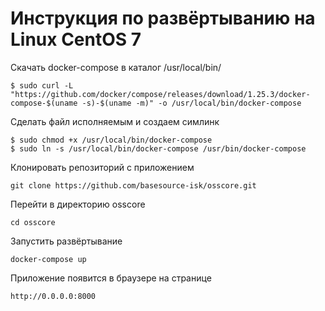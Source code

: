 # Инструкция по развёртыванию на Linux CentOS 7

Скачать docker-compose в каталог /usr/local/bin/

```
$ sudo curl -L "https://github.com/docker/compose/releases/download/1.25.3/docker-compose-$(uname -s)-$(uname -m)" -o /usr/local/bin/docker-compose
```

Сделать файл исполняемым и создаем симлинк

```
$ sudo chmod +x /usr/local/bin/docker-compose
$ sudo ln -s /usr/local/bin/docker-compose /usr/bin/docker-compose
```

Клонировать репозиторий с приложением

```
git clone https://github.com/basesource-isk/osscore.git
```

Перейти в директорию osscore

```
cd osscore
```

Запустить развёртывание

```
docker-compose up
```

Приложение появится в браузере на странице

```
http://0.0.0.0:8000
```

